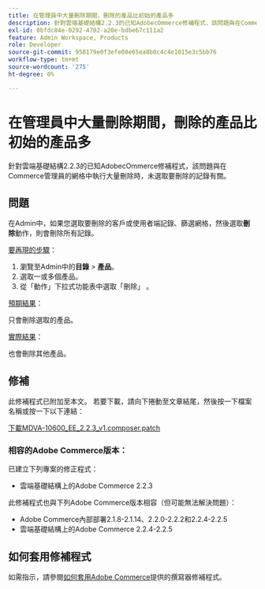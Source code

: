 ```yaml
---
title: 在管理員中大量刪除期間，刪除的產品比初始的產品多
description: 針對雲端基礎結構2.2.3的已知AdobeсOmmerce修補程式，該問題與在Commerce管理員的網格中執行大量刪除時，未選取要刪除的記錄有關。
exl-id: 0bfdc84e-0292-4702-a20e-bdbe67c111a2
feature: Admin Workspace, Products
role: Developer
source-git-commit: 958179e0f3efe08e65ea8b0c4c4e1015e3c5bb76
workflow-type: tm+mt
source-wordcount: '275'
ht-degree: 0%

---
```


# 在管理員中大量刪除期間，刪除的產品比初始的產品多

針對雲端基礎結構2.2.3的已知AdobeсOmmerce修補程式，該問題與在Commerce管理員的網格中執行大量刪除時，未選取要刪除的記錄有關。

## 問題

在Admin中，如果您選取要刪除的客戶或使用者端記錄、篩選網格，然後選取&#x200B;**刪除**&#x200B;動作，則會刪除所有記錄。

<u>要再現的步驟</u>：

1. 瀏覽至Admin中的&#x200B;**目錄** > **產品**。
1. 選取一或多個產品。
1. 從「動作」下拉式功能表中選取「刪除」 。

<u>預期結果</u>：

只會刪除選取的產品。

<u>實際結果</u>：

也會刪除其他產品。

## 修補

此修補程式已附加至本文。 若要下載，請向下捲動至文章結尾，然後按一下檔案名稱或按一下以下連結：

[下載MDVA-10600\_EE\_2.2.3\_v1.composer.patch](assets/MDVA-10600_EE_2.2.3_v1.composer.patch.zip)

### 相容的Adobe Commerce版本：

已建立下列專案的修正程式：

* 雲端基礎結構上的Adobe Commerce 2.2.3

此修補程式也與下列Adobe Commerce版本相容（但可能無法解決問題）：

* Adobe Commerce內部部署2.1.8-2.1.14、2.2.0-2.2.2和2.2.4-2.2.5
* 雲端基礎結構上的Adobe Commerce 2.2.4-2.2.5

## 如何套用修補程式

如需指示，請參閱[如何套用Adobe Commerce](/help/how-to/general/how-to-apply-a-composer-patch-provided-by-magento.md)提供的撰寫器修補程式。

